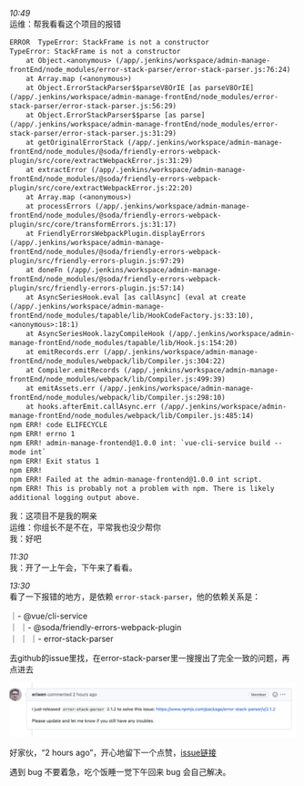 *10:49*  
运维：帮我看看这个项目的报错  
```
ERROR  TypeError: StackFrame is not a constructor
TypeError: StackFrame is not a constructor
    at Object.<anonymous> (/app/.jenkins/workspace/admin-manage-frontEnd/node_modules/error-stack-parser/error-stack-parser.js:76:24)
    at Array.map (<anonymous>)
    at Object.ErrorStackParser$$parseV8OrIE [as parseV8OrIE] (/app/.jenkins/workspace/admin-manage-frontEnd/node_modules/error-stack-parser/error-stack-parser.js:56:29)
    at Object.ErrorStackParser$$parse [as parse] (/app/.jenkins/workspace/admin-manage-frontEnd/node_modules/error-stack-parser/error-stack-parser.js:31:29)
    at getOriginalErrorStack (/app/.jenkins/workspace/admin-manage-frontEnd/node_modules/@soda/friendly-errors-webpack-plugin/src/core/extractWebpackError.js:31:29)
    at extractError (/app/.jenkins/workspace/admin-manage-frontEnd/node_modules/@soda/friendly-errors-webpack-plugin/src/core/extractWebpackError.js:22:20)
    at Array.map (<anonymous>)
    at processErrors (/app/.jenkins/workspace/admin-manage-frontEnd/node_modules/@soda/friendly-errors-webpack-plugin/src/core/transformErrors.js:31:17)
    at FriendlyErrorsWebpackPlugin.displayErrors (/app/.jenkins/workspace/admin-manage-frontEnd/node_modules/@soda/friendly-errors-webpack-plugin/src/friendly-errors-plugin.js:97:29)
    at doneFn (/app/.jenkins/workspace/admin-manage-frontEnd/node_modules/@soda/friendly-errors-webpack-plugin/src/friendly-errors-plugin.js:57:14)
    at AsyncSeriesHook.eval [as callAsync] (eval at create (/app/.jenkins/workspace/admin-manage-frontEnd/node_modules/tapable/lib/HookCodeFactory.js:33:10), <anonymous>:18:1)
    at AsyncSeriesHook.lazyCompileHook (/app/.jenkins/workspace/admin-manage-frontEnd/node_modules/tapable/lib/Hook.js:154:20)
    at emitRecords.err (/app/.jenkins/workspace/admin-manage-frontEnd/node_modules/webpack/lib/Compiler.js:304:22)
    at Compiler.emitRecords (/app/.jenkins/workspace/admin-manage-frontEnd/node_modules/webpack/lib/Compiler.js:499:39)
    at emitAssets.err (/app/.jenkins/workspace/admin-manage-frontEnd/node_modules/webpack/lib/Compiler.js:298:10)
    at hooks.afterEmit.callAsync.err (/app/.jenkins/workspace/admin-manage-frontEnd/node_modules/webpack/lib/Compiler.js:485:14)
npm ERR! code ELIFECYCLE
npm ERR! errno 1
npm ERR! admin-manage-frontend@1.0.0 int: `vue-cli-service build --mode int`
npm ERR! Exit status 1
npm ERR! 
npm ERR! Failed at the admin-manage-frontend@1.0.0 int script.
npm ERR! This is probably not a problem with npm. There is likely additional logging output above.
```
我：这项目不是我的啊亲  
运维：你组长不是不在，平常我也没少帮你  
我：好吧

*11:30*  
我：开了一上午会，下午来了看看。

*13:30*  
看了一下报错的地方，是依赖 `error-stack-parser`，他的依赖关系是：  

｜- @vue/cli-service    
｜ ｜- @soda/friendly-errors-webpack-plugin  
｜ ｜ ｜- error-stack-parser  

去github的issue里找，在error-stack-parser里一搜搜出了完全一致的问题，再点进去  

![第一次改bug赶上了issue直播](./assets/第一次改bug赶上了issue直播.png)  

好家伙，“2 hours ago”，开心地留下一个点赞，[issue链接](https://github.com/stacktracejs/error-stack-parser/issues/77#issuecomment-1147017458)

遇到 bug 不要着急，吃个饭睡一觉下午回来 bug 会自己解决。